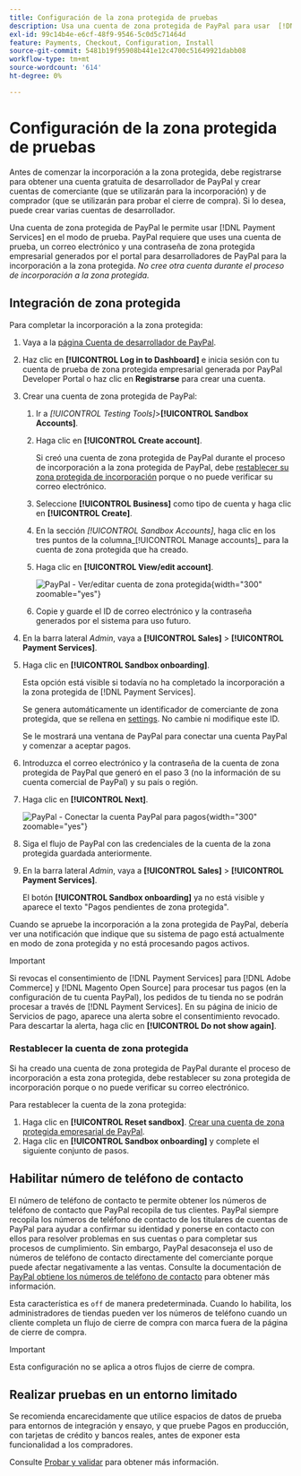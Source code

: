 ```yaml
---
title: Configuración de la zona protegida de pruebas
description: Usa una cuenta de zona protegida de PayPal para usar  [!DNL Payment Services] en modo de prueba.
exl-id: 99c14b4e-e6cf-48f9-9546-5c0d5c71464d
feature: Payments, Checkout, Configuration, Install
source-git-commit: 5481b19f95908b441e12c4700c51649921dabb08
workflow-type: tm+mt
source-wordcount: '614'
ht-degree: 0%

---
```


# Configuración de la zona protegida de pruebas

Antes de comenzar la incorporación a la zona protegida, debe registrarse para obtener una cuenta gratuita de desarrollador de PayPal y crear cuentas de comerciante (que se utilizarán para la incorporación) y de comprador (que se utilizarán para probar el cierre de compra). Si lo desea, puede crear varias cuentas de desarrollador.

Una cuenta de zona protegida de PayPal le permite usar [!DNL Payment Services] en el modo de prueba. PayPal requiere que uses una cuenta de prueba, un correo electrónico y una contraseña de zona protegida empresarial generados por el portal para desarrolladores de PayPal para la incorporación a la zona protegida. *No cree otra cuenta durante el proceso de incorporación a la zona protegida.*

## Integración de zona protegida

Para completar la incorporación a la zona protegida:

1. Vaya a la [página Cuenta de desarrollador de PayPal](https://developer.paypal.com/developer/accounts/).
1. Haz clic en **[!UICONTROL Log in to Dashboard]** e inicia sesión con tu cuenta de prueba de zona protegida empresarial generada por PayPal Developer Portal o haz clic en **Registrarse** para crear una cuenta.
1. Crear una cuenta de zona protegida de PayPal:
   1. Ir a _[!UICONTROL Testing Tools]_>**[!UICONTROL Sandbox Accounts]**.
   1. Haga clic en **[!UICONTROL Create account]**.

      Si creó una cuenta de zona protegida de PayPal durante el proceso de incorporación a la zona protegida de PayPal, debe [restablecer su zona protegida de incorporación](#reset-your-sandbox-account) porque o no puede verificar su correo electrónico.

   1. Seleccione **[!UICONTROL Business]** como tipo de cuenta y haga clic en **[!UICONTROL Create]**.
   1. En la sección _[!UICONTROL Sandbox Accounts]_, haga clic en los tres puntos de la columna_[!UICONTROL Manage accounts]_ para la cuenta de zona protegida que ha creado.
   1. Haga clic en **[!UICONTROL View/edit account]**.

      ![PayPal - Ver/editar cuenta de zona protegida](assets/onboarding-viewedit-sandbox.png){width="300" zoomable="yes"}

   1. Copie y guarde el ID de correo electrónico y la contraseña generados por el sistema para uso futuro.

1. En la barra lateral _Admin_, vaya a **[!UICONTROL Sales]** > **[!UICONTROL Payment Services]**.
1. Haga clic en **[!UICONTROL Sandbox onboarding]**.

   Esta opción está visible si todavía no ha completado la incorporación a la zona protegida de [!DNL Payment Services].

   Se genera automáticamente un identificador de comerciante de zona protegida, que se rellena en [settings](settings.md). No cambie ni modifique este ID.

   Se le mostrará una ventana de PayPal para conectar una cuenta PayPal y comenzar a aceptar pagos.

1. Introduzca el correo electrónico y la contraseña de la cuenta de zona protegida de PayPal que generó en el paso 3 (no la información de su cuenta comercial de PayPal) y su país o región.
1. Haga clic en **[!UICONTROL Next]**.

   ![PayPal - Conectar la cuenta PayPal para pagos](assets/paypal-connectacct.png){width="300" zoomable="yes"}

1. Siga el flujo de PayPal con las credenciales de la cuenta de la zona protegida guardada anteriormente.
1. En la barra lateral _Admin_, vaya a **[!UICONTROL Sales]** > **[!UICONTROL Payment Services]**.

   El botón **[!UICONTROL Sandbox onboarding]** ya no está visible y aparece el texto &quot;Pagos pendientes de zona protegida&quot;.

Cuando se apruebe la incorporación a la zona protegida de PayPal, debería ver una notificación que indique que su sistema de pago está actualmente en modo de zona protegida y no está procesando pagos activos.

>[!IMPORTANT]
>
>Si revocas el consentimiento de [!DNL Payment Services] para [!DNL Adobe Commerce] y [!DNL Magento Open Source] para procesar tus pagos (en la configuración de tu cuenta PayPal), los pedidos de tu tienda no se podrán procesar a través de [!DNL Payment Services]. En su página de inicio de Servicios de pago, aparece una alerta sobre el consentimiento revocado. Para descartar la alerta, haga clic en **[!UICONTROL Do not show again]**.

### Restablecer la cuenta de zona protegida

Si ha creado una cuenta de zona protegida de PayPal durante el proceso de incorporación a esta zona protegida, debe restablecer su zona protegida de incorporación porque o no puede verificar su correo electrónico.

Para restablecer la cuenta de la zona protegida:

1. Haga clic en **[!UICONTROL Reset sandbox]**. [Crear una cuenta de zona protegida empresarial de PayPal](https://developer.paypal.com/docs/api-basics/sandbox/accounts/#create-a-business-sandbox-account).
1. Haga clic en **[!UICONTROL Sandbox onboarding]** y complete el siguiente conjunto de pasos.

## Habilitar número de teléfono de contacto

El número de teléfono de contacto te permite obtener los números de teléfono de contacto que PayPal recopila de tus clientes. PayPal siempre recopila los números de teléfono de contacto de los titulares de cuentas de PayPal para ayudar a confirmar su identidad y ponerse en contacto con ellos para resolver problemas en sus cuentas o para completar sus procesos de cumplimiento. Sin embargo, PayPal desaconseja el uso de números de teléfono de contacto directamente del comerciante porque puede afectar negativamente a las ventas. Consulte la documentación de [PayPal obtiene los números de teléfono de contacto](https://www.sandbox.paypal.com/businessmanage/preferences/website) para obtener más información.

Esta característica es `off` de manera predeterminada. Cuando lo habilita, los administradores de tiendas pueden ver los números de teléfono cuando un cliente completa un flujo de cierre de compra con marca fuera de la página de cierre de compra.

>[!IMPORTANT]
>
>Esta configuración no se aplica a otros flujos de cierre de compra.

## Realizar pruebas en un entorno limitado

Se recomienda encarecidamente que utilice espacios de datos de prueba para entornos de integración y ensayo, y que pruebe Pagos en producción, con tarjetas de crédito y bancos reales, antes de exponer esta funcionalidad a los compradores.

Consulte [Probar y validar](test-validate.md) para obtener más información.
